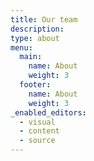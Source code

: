 ```yaml
---
title: Our team
description:
type: about
menu:
  main:
    name: About
    weight: 3
  footer:
    name: About
    weight: 3
_enabled_editors:
  - visual
  - content
  - source
---
```


